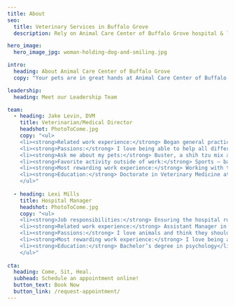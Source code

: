 ```yaml
---
title: About
seo:
  title: Veterinary Services in Buffalo Grove
  description: Rely on Animal Care Center of Buffalo Grove hospital & laboratory for grooming, veterinary medicine, surgery, radiology, dental & emergency vet services.

hero_image:
  hero_image_jpg: woman-holding-dog-and-smiling.jpg

intro:
  heading: About Animal Care Center of Buffalo Grove
  copy: "Your pets are in great hands at Animal Care Center of Buffalo Grove! Our staff’s combined experience and unparalleled passion for animals have led to a beautiful new facility where we deliver the highest standard of care. Our warm stress-free environment, state-of-the-art equipment and focused medical care ensure your pets have comfortable and worthwhile experiences with each visit. Enjoy the convenient time and cost-saving benefits of full-service veterinary care all from one great place!"

leadership:
  heading: Meet our Leadership Team

team: 
  - heading: Jake Levin, DVM
    title: Veterinarian/Medical Director
    headshot: PhotoToCome.jpg
    copy: "<ul>
    <li><strong>Related work experience:</strong> Began general practice in 2008</li>
    <li><strong>Passions:</strong> I love being able to help all different kinds of sick dogs and cats and improve the lives of animals in my hometown. I was raised in this community, and I am extremely happy to be able to give back.</li>
    <li><strong>Ask me about my pets:</strong> Buster, a shih tzu mix and Dash, a Siberian cat</li>
    <li><strong>Favorite activity outside of work:</strong> Sports – baseball, bicycling and whirlyball</li>
    <li><strong>Most rewarding work experience:</strong> Working with the North Suburban Specialty Recreational Association teaching sports and science to children with disabilities.</li>
    <li><strong>Education:</strong> Doctorate in Veterinary Medicine at University of Illinois, Urbana Member of the CVMA, AVMA, VIN</li>
    </ul>" 
      
  - heading: Lexi Mills
    title: Hospital Manager
    headshot: PhotoToCome.jpg
    copy: "<ul>
    <li><strong>Job responsibilities:</strong> Ensuring the hospital runs smoothly and efﬁciently for our clients and team members. Administrative work.</li>
    <li><strong>Related work experience:</strong> Assistant Manager in retail for eight years.</li>
    <li><strong>Passions:</strong> I love animals and think they should get the highest level of care as they rely on us to care and provide for them.</li>
    <li><strong>Most rewarding work experience:</strong> I love being able to see and talk to clients as well as get to see all their cute furry friends.</li>
    <li><strong>Education:</strong> Bachelor’s degree in psychology</li>
    </ul>" 
      
cta:
  heading: Come, Sit, Heal.
  subhead: Schedule an appointment online!
  button_text: Book Now
  button_link: /request-appointment/
---
```

